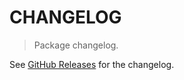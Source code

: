 # CHANGELOG

> Package changelog.

See [GitHub Releases](https://github.com/stdlib-js/random-base-cosine/releases) for the changelog.